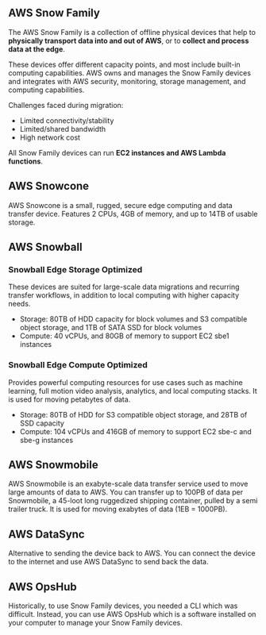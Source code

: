 ## AWS Snow Family

The AWS Snow Family is a collection of offline physical devices that help to **physically transport data into and out of AWS**, or to **collect and process data at the edge**.

These devices offer different capacity points, and most include built-in computing capabilities. AWS owns and manages the Snow Family devices and integrates with AWS security, monitoring, storage management, and computing capabilities.

Challenges faced during migration:

- Limited connectivity/stability
- Limited/shared bandwidth
- High network cost

All Snow Family devices can run **EC2 instances and AWS Lambda functions**.

## AWS Snowcone

AWS Snowcone is a small, rugged, secure edge computing and data transfer device. Features 2 CPUs, 4GB of memory, and up to 14TB of usable storage.

## AWS Snowball

### Snowball Edge Storage Optimized

These devices are suited for large-scale data migrations and recurring transfer workflows, in addition to local computing with higher capacity needs.

- Storage: 80TB of HDD capacity for block volumes and S3 compatible object storage, and 1TB of SATA SSD for block volumes
- Compute: 40 vCPUs, and 80GB of memory to support EC2 sbe1 instances

### Snowball Edge Compute Optimized

Provides powerful computing resources for use cases such as machine learning, full motion video analysis, analytics, and local computing stacks. It is used for moving petabytes of data.

- Storage: 80TB of HDD for S3 compatible object storage, and 28TB of SSD capacity
- Compute: 104 vCPUs and 416GB of memory to support EC2 sbe-c and sbe-g instances

## AWS Snowmobile

AWS Snowmobile is an exabyte-scale data transfer service used to move large amounts of data to AWS. You can transfer up to 100PB of data per Snowmobile, a 45-loot long ruggedized shipping container, pulled by a semi trailer truck. It is used for moving exabytes of data (1EB = 1000PB).

## AWS DataSync

Alternative to sending the device back to AWS. You can connect the device to the internet and use AWS DataSync to send back the data.

## AWS OpsHub

Historically, to use Snow Family devices, you needed a CLI which was difficult. Instead, you can use AWS OpsHub which is a software installed on your computer to manage your Snow Family devices.
